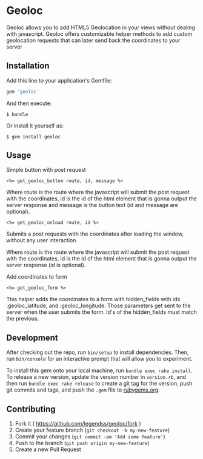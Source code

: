 # Geoloc

Geoloc allows you to add HTML5 Geolocation in your views without dealing with javascript. Geoloc offers customizable helper methods to add custom geolocation requests that can later send back the coordinates to your server

## Installation

Add this line to your application's Gemfile:

```ruby
gem 'geoloc'
```

And then execute:

    $ bundle

Or install it yourself as:

    $ gem install geoloc

## Usage

Simple button with post request

```erb
<%= get_geoloc_button route, id, message %>
```

Where route is the route where the javascript will submit the post request with the coordinates,
id is the id of the html element that is gonna output the server response and message is the button text (id and message are optional).



```erb
<%= get_geoloc_onload route, id %>
```

Submits a post requests with the coordinates after loading the window, without any user interaction

Where route is the route where the javascript will submit the post request with the coordinates,
id is the id of the html element that is gonna output the server response (id is optional).

Add coordinates to form

```erb
<%= get_geoloc_form %>
```

This helper adds the coordinates to a form with hidden_fields with ids :geoloc_latitude, and :geoloc_longitude. Those parameters get sent to the server when the user submits the form. Id's of the hidden_fields must match the previous.

## Development

After checking out the repo, run `bin/setup` to install dependencies. Then, run `bin/console` for an interactive prompt that will allow you to experiment.

To install this gem onto your local machine, run `bundle exec rake install`. To release a new version, update the version number in `version.rb`, and then run `bundle exec rake release` to create a git tag for the version, push git commits and tags, and push the `.gem` file to [rubygems.org](https://rubygems.org).

## Contributing

1. Fork it ( https://github.com/legendss/geoloc/fork )
2. Create your feature branch (`git checkout -b my-new-feature`)
3. Commit your changes (`git commit -am 'Add some feature'`)
4. Push to the branch (`git push origin my-new-feature`)
5. Create a new Pull Request
